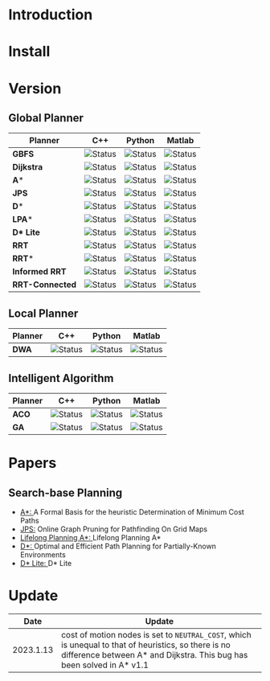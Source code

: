 
# Introduction

# Install

# Version
## Global Planner

Planner      |    C++    | Python    | Matlab
------------ | --------- | --------- | -----------------
**GBFS**                 | ![Status](https://img.shields.io/badge/done-v1.0-brightgreen)   | ![Status](https://img.shields.io/badge/done-v1.0-brightgreen)   | ![Status](https://img.shields.io/badge/develop-v1.0-red)   |
**Dijkstra**                 | ![Status](https://img.shields.io/badge/done-v1.0-brightgreen)  | ![Status](https://img.shields.io/badge/done-v1.0-brightgreen) | ![Status](https://img.shields.io/badge/develop-v1.0-red) |
**A***                 | ![Status](https://img.shields.io/badge/done-v1.1-brightgreen) | ![Status](https://img.shields.io/badge/done-v1.0-brightgreen) | ![Status](https://img.shields.io/badge/develop-v1.0-red) | 
**JPS**                 | ![Status](https://img.shields.io/badge/done-v1.0-brightgreen) | ![Status](https://img.shields.io/badge/done-v1.0-brightgreen) | ![Status](https://img.shields.io/badge/develop-v1.0-red) |
**D***                 | ![Status](https://img.shields.io/badge/develop-v1.0-red) | ![Status](https://img.shields.io/badge/done-v1.0-brightgreen) | ![Status](https://img.shields.io/badge/develop-v1.0-red) |
**LPA***                 | ![Status](https://img.shields.io/badge/develop-v1.0-red) | ![Status](https://img.shields.io/badge/develop-v1.0-red) | ![Status](https://img.shields.io/badge/develop-v1.0-red) |
**D\* Lite**                 | ![Status](https://img.shields.io/badge/develop-v1.0-red) | ![Status](https://img.shields.io/badge/develop-v1.0-red) | ![Status](https://img.shields.io/badge/develop-v1.0-red) |
**RRT**                 | ![Status](https://img.shields.io/badge/done-v1.0-brightgreen) | ![Status](https://img.shields.io/badge/develop-v1.0-red) | ![Status](https://img.shields.io/badge/develop-v1.0-red) |
**RRT***                 | ![Status](https://img.shields.io/badge/done-v1.0-brightgreen) | ![Status](https://img.shields.io/badge/develop-v1.0-red) | ![Status](https://img.shields.io/badge/develop-v1.0-red) |
**Informed RRT**                 | ![Status](https://img.shields.io/badge/develop-v1.0-red) | ![Status](https://img.shields.io/badge/develop-v1.0-red) | ![Status](https://img.shields.io/badge/develop-v1.0-red) |
**RRT-Connected**                 | ![Status](https://img.shields.io/badge/develop-v1.0-red) | ![Status](https://img.shields.io/badge/develop-v1.0-red) | ![Status](https://img.shields.io/badge/develop-v1.0-red) |

## Local Planner
Planner      |    C++    | Python    | Matlab
------------ | --------- | --------- | -----------------
**DWA**                 | ![Status](https://img.shields.io/badge/develop-v1.0-red)   | ![Status](https://img.shields.io/badge/develop-v1.0-red)   | ![Status](https://img.shields.io/badge/develop-v1.0-red)   |

## Intelligent Algorithm

Planner      |    C++    | Python    | Matlab
------------ | --------- | --------- | -----------------
**ACO**                 | ![Status](https://img.shields.io/badge/develop-v1.0-red)   | ![Status](https://img.shields.io/badge/develop-v1.0-red)   | ![Status](https://img.shields.io/badge/develop-v1.0-red)   |
**GA**                 | ![Status](https://img.shields.io/badge/develop-v1.0-red)   | ![Status](https://img.shields.io/badge/develop-v1.0-red)   | ![Status](https://img.shields.io/badge/develop-v1.0-red)   |



# Papers
## Search-base Planning
* [A*: ](https://ieeexplore.ieee.org/document/4082128) A Formal Basis for the heuristic Determination of Minimum Cost Paths
* [JPS:](https://ojs.aaai.org/index.php/AAAI/article/view/7994) Online Graph Pruning for Pathfinding On Grid Maps
* [Lifelong Planning A*: ](https://www.cs.cmu.edu/~maxim/files/aij04.pdf) Lifelong Planning A*
* [D*: ](http://web.mit.edu/16.412j/www/html/papers/original_dstar_icra94.pdf) Optimal and Efficient Path Planning for Partially-Known Environments
* [D* Lite: ](http://idm-lab.org/bib/abstracts/papers/aaai02b.pdf) D* Lite

# Update
Date         |    Update  
------------ | ---------
2023.1.13    | cost of motion nodes is set to `NEUTRAL_COST`, which is unequal to that of heuristics, so there is no difference between A* and Dijkstra. This bug has been solved in A* v1.1 